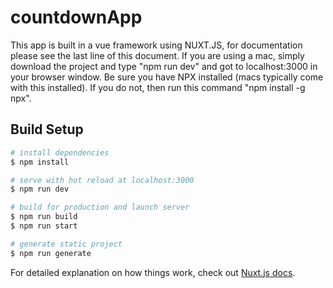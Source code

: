# countdownApp
This app is built in a vue framework using NUXT.JS, for documentation please see the last line of this document. 
If you are using a mac, simply download the project and type "npm run dev" and got to localhost:3000 in your browser window. 
Be sure you have NPX installed (macs typically come with this installed). If you do not, then run this command "npm install -g npx". 

## Build Setup

```bash
# install dependencies
$ npm install

# serve with hot reload at localhost:3000
$ npm run dev

# build for production and launch server
$ npm run build
$ npm run start

# generate static project
$ npm run generate
```

For detailed explanation on how things work, check out [Nuxt.js docs](https://nuxtjs.org).
